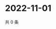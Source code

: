 # 2022-11-01

共 0 条

<!-- BEGIN WEIBO -->
<!-- 最后更新时间 Tue Nov 01 2022 17:00:34 GMT+0800 (China Standard Time) -->

<!-- END WEIBO -->

